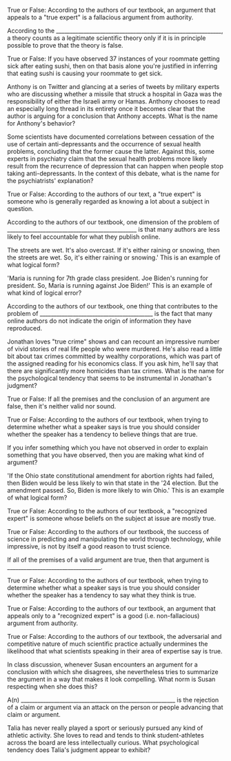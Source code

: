 True or False: According to the authors of our textbook, an argument  that appeals to a "true expert" is a fallacious argument from authority. 

According to the  ____________________________________________________________, a theory  counts as a legitimate scientific theory only if it is in principle  possible to prove that the theory is false.  

True or False: If you have observed 37 instances of your roommate  getting sick after eating sushi, then on that basis alone you're  justified in inferring that eating sushi is causing your roommate to get sick.  

Anthony is on Twitter and glancing at a series of tweets by military  experts who are discussing whether a missile that struck a hospital in  Gaza was the responsibility of either the Israeli army or Hamas.   Anthony chooses to read an especially long thread in its entirety once  it becomes clear that the author is arguing for a conclusion that  Anthony accepts.  What is the name for Anthony's behavior?

Some scientists have documented correlations between cessation of the  use of certain anti-depressants and the occurrence of sexual health  problems, concluding that the former cause the latter.  Against this,  some experts in psychiatry claim that the sexual health problems more  likely result from the recurrence of depression that can happen when  people stop taking anti-depressants.   In the context of this debate, what is the name for the psychiatrists'  explanation?

True or False: According to the authors of our text, a "true expert" is  someone who is generally regarded as knowing a lot about a subject in  question. 

According to the authors of our textbook, one dimension of the problem  of _______________________________________________ is that many authors  are less likely to feel accountable for what they publish online. 

The streets are wet.  It's also overcast.  If it's either raining or  snowing, then the streets are wet.  So, it's either raining or snowing.' This is an example of what logical form?

'Maria is running for 7th grade class president.  Joe Biden's running for president.  So, Maria is running against Joe Biden!' This is an example of what kind of logical error?

According to the authors of our textbook, one thing that contributes to  the problem of _________________________________________ is the fact  that many online authors do not indicate the origin of information they  have reproduced. 

Jonathan loves "true crime" shows and can recount an impressive  number of vivid stories of real life people who were murdered.  He's  also read a little bit about tax crimes committed by wealthy  corporations, which was part of the assigned reading for his economics  class.  If you ask him, he'll say that there are significantly more  homicides than tax crimes.   What is the name for the psychological tendency that seems to be  instrumental in Jonathan's judgment? 

True or False: If all the premises and the conclusion of an argument are false, then it's neither valid nor sound. 

True or False: According to the authors of our textbook, when trying to  determine whether what a speaker says is true you should consider  whether the speaker has a tendency to believe things that are true. 

If you infer something which you have not observed in order to explain  something that you have observed, then you are making what kind of  argument? 

'If the Ohio state constitutional amendment for abortion rights had  failed, then Biden would be less likely to win that state in the '24  election.  But the amendment passed.  So, Biden is more likely to win  Ohio.'     This is an example of what logical form?

True or False: According to the authors of our textbook, a "recognized expert" is someone whose beliefs on the subject at issue are mostly true. 

True or False: According to the authors of our textbook, the success of  science in predicting and manipulating the world through technology,  while impressive, is not by itself a good reason to trust science. 

If all of the premises of a valid argument are true, then that argument is __________________________________. 

 True or False: According to the authors of our textbook, when trying to determine whether what a speaker says is true you should consider  whether the speaker has a tendency to say what they think is true. 

True or False: According to the authors of our textbook, an argument  that appeals only to a "recognized expert" is a good (i.e.  non-fallacious) argument from authority. 

True or False: According to the authors of our textbook, the adversarial and competitive nature of much scientific practice actually undermines  the likelihood that what scientists speaking in their area of expertise  say is true.  

In class discussion, whenever Susan encounters an argument for a  conclusion with which she disagrees, she nevertheless tries to summarize the argument in a way that makes it look compelling. What norm is Susan respecting when she does this?

A(n) ________________________________________________________ is the  rejection of a claim or argument via an attack on the person or people  advancing that claim or argument. 

Talia has never really played a sport or seriously pursued any kind of  athletic activity.  She loves to read and tends to think  student-athletes across the board are less intellectually curious. What psychological tendency does Talia's judgment appear to exhibit?